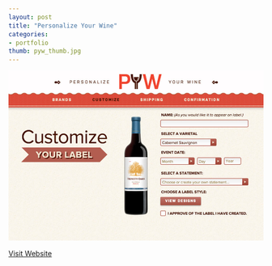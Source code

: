 ```yaml
---
layout: post
title: "Personalize Your Wine"
categories:
- portfolio
thumb: pyw_thumb.jpg
---
```


<img src="/assets/images/portfolio/pyw_main.jpg" alt="Personalize Your Wine">

[Visit Website](http://personalizeyourwine.com/)